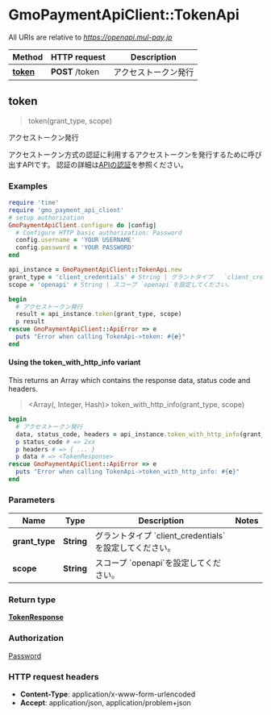 # GmoPaymentApiClient::TokenApi

All URIs are relative to *https://openapi.mul-pay.jp*

| Method | HTTP request | Description |
| ------ | ------------ | ----------- |
| [**token**](TokenApi.md#token) | **POST** /token | アクセストークン発行 |


## token

> <TokenResponse> token(grant_type, scope)

アクセストークン発行

アクセストークン方式の認証に利用するアクセストークンを発行するために呼び出すAPIです。   認証の詳細は[APIの認証](#tag/authentication)を参照ください。 

### Examples

```ruby
require 'time'
require 'gmo_payment_api_client'
# setup authorization
GmoPaymentApiClient.configure do |config|
  # Configure HTTP basic authorization: Password
  config.username = 'YOUR USERNAME'
  config.password = 'YOUR PASSWORD'
end

api_instance = GmoPaymentApiClient::TokenApi.new
grant_type = 'client_credentials' # String | グラントタイプ   `client_credentials`を設定してください。 
scope = 'openapi' # String | スコープ `openapi`を設定してください。 

begin
  # アクセストークン発行
  result = api_instance.token(grant_type, scope)
  p result
rescue GmoPaymentApiClient::ApiError => e
  puts "Error when calling TokenApi->token: #{e}"
end
```

#### Using the token_with_http_info variant

This returns an Array which contains the response data, status code and headers.

> <Array(<TokenResponse>, Integer, Hash)> token_with_http_info(grant_type, scope)

```ruby
begin
  # アクセストークン発行
  data, status_code, headers = api_instance.token_with_http_info(grant_type, scope)
  p status_code # => 2xx
  p headers # => { ... }
  p data # => <TokenResponse>
rescue GmoPaymentApiClient::ApiError => e
  puts "Error when calling TokenApi->token_with_http_info: #{e}"
end
```

### Parameters

| Name | Type | Description | Notes |
| ---- | ---- | ----------- | ----- |
| **grant_type** | **String** | グラントタイプ   &#x60;client_credentials&#x60;を設定してください。  |  |
| **scope** | **String** | スコープ &#x60;openapi&#x60;を設定してください。  |  |

### Return type

[**TokenResponse**](TokenResponse.md)

### Authorization

[Password](../README.md#Password)

### HTTP request headers

- **Content-Type**: application/x-www-form-urlencoded
- **Accept**: application/json, application/problem+json

